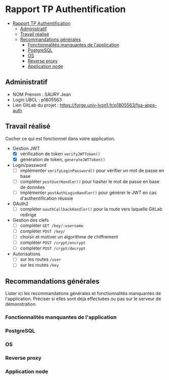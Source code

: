 # Rapport TP Authentification

- [Rapport TP Authentification](#rapport-tp-authentification)
  - [Administratif](#administratif)
  - [Travail réalisé](#travail-réalisé)
  - [Recommandations générales](#recommandations-générales)
    - [Fonctionnalités manquantes de l'application](#fonctionnalités-manquantes-de-lapplication)
    - [PostgreSQL](#postgresql)
    - [OS](#os)
    - [Reverse proxy](#reverse-proxy)
    - [Application node](#application-node)

## Administratif

- NOM Prénom : SAURY Jean
- Login UBCL : p1805563
- Lien GitLab du projet : https://forge.univ-lyon1.fr/p1805563/fsa-apps-auth

## Travail réalisé

Cocher ce qui est fonctionnel dans votre application.

- Gestion JWT
  - [X] vérification de token `verifyJWTToken()`
  - [X] génération de token, `generateJWTToken()`
- Login/password
  - [ ] implémenter `verifyLoginPassword()` pour vérifier un mot de passe en base
  - [ ] compléter `postUserHandler()` pour hasher le mot de passe en base de données
  - [ ] implémenter `postAuthLoginHandler()` pour générer le JWT en cas d'authentification réussie
- OAuth2
  - [ ] compléter `oauthCallbackHandler()` pour la route vers laquelle GitLab redirige
- Gestion des clefs
  - [ ] compléter `GET /key/:username`
  - [ ] compléter `POST /key/`
  - [ ] choisir et motiver un algorithme de chiffrement
  - [ ] compléter `POST /crypt/encrypt`
  - [ ] compléter `POST /crypt/decrypt`
- Autorisations
  - [ ] sur les routes `/user`
  - [ ] sur les routes `/key`

## Recommandations générales

Lister ici les recommandations générales et fonctionnalités manquantes de l'application.
Préciser si elles sont déjà effectuées ou pas sur le serveur de démonstration.

### Fonctionnalités manquantes de l'application

### PostgreSQL

### OS

### Reverse proxy

### Application node
